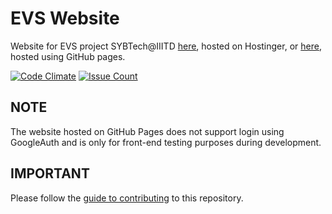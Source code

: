 # EVS Website

Website for EVS project SYBTech@IIITD [here][1], hosted on Hostinger, or [here][2],
hosted using GitHub pages.

[![Code Climate](https://codeclimate.com/github/divayprakash/evs-website/badges/gpa.svg)][3]
[![Issue Count](https://codeclimate.com/github/divayprakash/evs-website/badges/issue_count.svg)][4]

## NOTE

The website hosted on GitHub Pages does not support login using GoogleAuth and
is only for front-end testing purposes during development.

## IMPORTANT

Please follow the [guide to contributing][5] to this repository.

[1]:http://evs123.esy.es
[2]:http://divayprakash.github.io/evs-website
[3]:https://codeclimate.com/github/divayprakash/evs-website
[4]:https://codeclimate.com/github/divayprakash/evs-website
[5]:https://github.com/divayprakash/evs-website/blob/master/CONTRIBUTING.md
